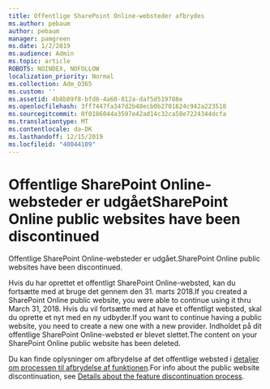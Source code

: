 ```yaml
---
title: Offentlige SharePoint Online-websteder afbrydes
ms.author: pebaum
author: pebaum
manager: pamgreen
ms.date: 1/2/2019
ms.audience: Admin
ms.topic: article
ROBOTS: NOINDEX, NOFOLLOW
localization_priority: Normal
ms.collection: Adm_O365
ms.custom: ''
ms.assetid: 4b8b89f8-bfd8-4a60-812a-daf5d519788e
ms.openlocfilehash: 3ff7447fa347d2b48ecb0b2701624c942a223518
ms.sourcegitcommit: 0f0186044a3597e42ad14c32ca58e7224344dcfa
ms.translationtype: MT
ms.contentlocale: da-DK
ms.lasthandoff: 12/15/2019
ms.locfileid: "40044109"
---
```

# <a name="sharepoint-online-public-websites-have-been-discontinued"></a><span data-ttu-id="80558-102">Offentlige SharePoint Online-websteder er udgået</span><span class="sxs-lookup"><span data-stu-id="80558-102">SharePoint Online public websites have been discontinued</span></span>

<span data-ttu-id="80558-103">Offentlige SharePoint Online-websteder er udgået.</span><span class="sxs-lookup"><span data-stu-id="80558-103">SharePoint Online public websites have been discontinued.</span></span>

<span data-ttu-id="80558-104">Hvis du har oprettet et offentligt SharePoint Online-websted, kan du fortsætte med at bruge det gennem den 31. marts 2018.</span><span class="sxs-lookup"><span data-stu-id="80558-104">If you created a SharePoint Online public website, you were able to continue using it thru March 31, 2018.</span></span> <span data-ttu-id="80558-105">Hvis du vil fortsætte med at have et offentligt websted, skal du oprette et nyt med en ny udbyder.</span><span class="sxs-lookup"><span data-stu-id="80558-105">If you want to continue having a public website, you need to create a new one with a new provider.</span></span> <span data-ttu-id="80558-106">Indholdet på dit offentlige SharePoint Online-websted er blevet slettet.</span><span class="sxs-lookup"><span data-stu-id="80558-106">The content on your SharePoint Online public website has been deleted.</span></span>

<span data-ttu-id="80558-107">Du kan finde oplysninger om afbrydelse af det offentlige websted i [detaljer om processen til afbrydelse af funktionen](https://go.microsoft.com/fwlink/?linkid=866980).</span><span class="sxs-lookup"><span data-stu-id="80558-107">For info about the public website discontinuation, see [Details about the feature discontinuation process](https://go.microsoft.com/fwlink/?linkid=866980).</span></span>
